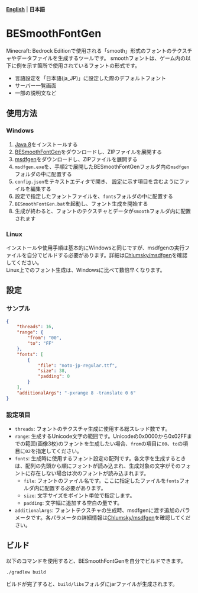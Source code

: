 **[English](README.md)** | **日本語**

# BESmoothFontGen
Minecraft: Bedrock Editionで使用される「smooth」形式のフォントのテクスチャやデータファイルを生成するツールです。
smoothフォントは、ゲーム内の以下に例を示す箇所で使用されているフォントの形式です。
- 言語設定を「日本語(ja_JP)」に設定した際のデフォルトフォント
- サーバー一覧画面
- 一部の説明文など

## 使用方法
### Windows
1. [Java 8](https://www.java.com/download/)をインストールする
2.  [BESmoothFontGen](https://github.com/KabanFriends/BESmoothFontGen/releases/latest)をダウンロードし、ZIPファイルを展開する
3. [msdfgen](https://github.com/Chlumsky/msdfgen/releases/latest)をダウンロードし、ZIPファイルを展開する
4. `msdfgen.exe`を、手順2で展開したBESmoothFontGenフォルダ内の`msdfgen`フォルダの中に配置する
5. `config.json`をテキストエディタで開き、 [設定](#設定)に示す項目を含むようにファイルを編集する
6. 設定で指定したフォントファイルを、`fonts`フォルダの中に配置する
7. `BESmoothFontGen.bat`を起動し、フォント生成を開始する
8. 生成が終わると、フォントのテクスチャとデータが`smooth`フォルダ内に配置されます

### Linux
インストールや使用手順は基本的にWindowsと同じですが、msdfgenの実行ファイルを自分でビルドする必要があります。詳細は[Chlumsky/msdfgen](https://github.com/Chlumsky/msdfgen)を確認してください。  
Linux上でのフォント生成は、Windowsに比べて数倍早くなります。

## 設定
### サンプル
```json
{
    "threads": 16,
    "range": {
        "from": "00",
        "to": "FF"
    },
    "fonts": [
        {
            "file": "noto-jp-regular.ttf",
            "size": 38,
            "padding": 0
        }
    ],
    "additionalArgs": "-pxrange 8 -translate 0 6"
}
```

### 設定項目
- `threads`: フォントのテクスチャ生成に使用する総スレッド数です。
- `range`: 生成するUnicode文字の範囲です。Unicodeの0x0000から0x02FFまでの範囲(画像3枚)のフォントを生成したい場合、`from`の項目に`00`、`to`の項目に`02`を指定してください。
- `fonts`: 生成時に使用するフォント設定の配列です。各文字を生成するときは、配列の先頭から順にフォントが読み込まれ、生成対象の文字がそのフォントに存在しない場合は次のフォントが読み込まれます。
    - `file`: フォントのファイル名です。ここに指定したファイルを`fonts`フォルダ内に配置する必要があります。
    - `size`: 文字サイズをポイント単位で指定します。
    - `padding`: 文字幅に追加する空白の量です。
- `additionalArgs`: フォントテクスチャの生成時、msdfgenに渡す追加のパラメータです。各パラメータの詳細情報は[Chlumsky/msdfgen](https://github.com/Chlumsky/msdfgen)を確認してください。

## ビルド
以下のコマンドを使用すると、BESmoothFontGenを自分でビルドできます。
```shell
./gradlew build
```
ビルドが完了すると、`build/libs`フォルダにjarファイルが生成されます。
